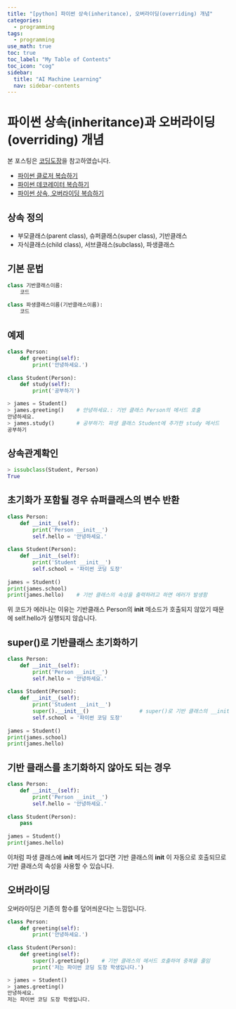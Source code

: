 ```yaml
---
title: "[python] 파이썬 상속(inheritance), 오버라이딩(overriding) 개념" 
categories:
  - programming
tags:
  - programming
use_math: true
toc: true
toc_label: "My Table of Contents"
toc_icon: "cog"
sidebar:
  title: "AI Machine Learning"
  nav: sidebar-contents
---
```


# 파이썬 상속(inheritance)과 오버라이딩(overriding) 개념

본 포스팅은 [코딩도장](https://dojang.io/mod/page/view.php?id=2384)을 참고하였습니다. 

* [파이썬 클로저 복습하기](https://losskatsu.github.io/programming/py-closure/)
* [파이썬 데코레이터 복습하기](https://losskatsu.github.io/programming/py-decorator/)
* [파이썬 상속, 오버라이딩 복습하기](https://losskatsu.github.io/programming/py-inheritance/)


## 상속 정의 

* 부모클래스(parent class), 슈퍼클래스(super class), 기반클래스
* 자식클래스(child class), 서브클래스(subclass), 파생클래스 

## 기본 문법

```python
class 기반클래스이름:
    코드
 
class 파생클래스이름(기반클래스이름):
    코드
```

## 예제

```python
class Person:
    def greeting(self):
        print('안녕하세요.')
 
class Student(Person):
    def study(self):
        print('공부하기')
```
```python
> james = Student()
> james.greeting()    # 안녕하세요.: 기반 클래스 Person의 메서드 호출
안녕하세요.
> james.study()       # 공부하기: 파생 클래스 Student에 추가한 study 메서드
공부하기 
```

## 상속관계확인 

```python
> issubclass(Student, Person)
True
```

## 초기화가 포함될 경우 슈퍼클래스의 변수 반환

```python
class Person:
    def __init__(self):
        print('Person __init__')
        self.hello = '안녕하세요.'
 
class Student(Person):
    def __init__(self):
        print('Student __init__')
        self.school = '파이썬 코딩 도장'
 
james = Student()
print(james.school)
print(james.hello)    # 기반 클래스의 속성을 출력하려고 하면 에러가 발생함
```

위 코드가 에러나는 이유는 기반클래스 Person의 __init__ 메소드가 호출되지 않았기 때문에 self.hello가 실행되지 않습니다. 

## super()로 기반클래스 초기화하기 

```python
class Person:
    def __init__(self):
        print('Person __init__')
        self.hello = '안녕하세요.'
 
class Student(Person):
    def __init__(self):
        print('Student __init__')
        super().__init__()                # super()로 기반 클래스의 __init__ 메서드 호출
        self.school = '파이썬 코딩 도장'
 
james = Student()
print(james.school)
print(james.hello)
```

## 기반 클래스를 초기화하지 않아도 되는 경우

```python
class Person:
    def __init__(self):
        print('Person __init__')
        self.hello = '안녕하세요.'
 
class Student(Person):
    pass
 
james = Student()
print(james.hello)
```

이처럼 파생 클래스에 __init__ 메서드가 없다면 기반 클래스의 
__init__ 이 자동으로 호출되므로 기반 클래스의 속성을 사용할 수 있습니다.


## 오버라이딩

오버라이딩은 기존의 함수를 덮어씌운다는 느낌입니다. 

```python
class Person:
    def greeting(self):
        print('안녕하세요.')
 
class Student(Person):
    def greeting(self):
        super().greeting()    # 기반 클래스의 메서드 호출하여 중복을 줄임
        print('저는 파이썬 코딩 도장 학생입니다.')
```

```python
> james = Student()
> james.greeting()
안녕하세요. 
저는 파이썬 코딩 도장 학생입니다.
```
